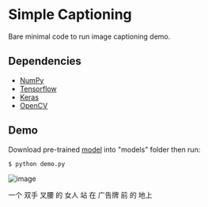 # Simple Captioning

Bare minimal code to run image captioning demo.

## Dependencies
- [NumPy](http://docs.scipy.org/doc/numpy-1.10.1/user/install.html)
- [Tensorflow](https://www.tensorflow.org/versions/r0.8/get_started/os_setup.html)
- [Keras](https://keras.io/#installation)
- [OpenCV](https://opencv-python-tutroals.readthedocs.io/en/latest/)

## Demo
Download pre-trained [model](https://github.com/foamliu/Simple-Captioning/releases/download/v1.0/model.04-1.3820-min.hdf5) into "models" folder then run:

```bash
$ python demo.py
```

![image](https://github.com/foamliu/Simple-Captioning/raw/master/images/sample.png)

一个 双手 叉腰 的 女人 站 在 广告牌 前 的 地上